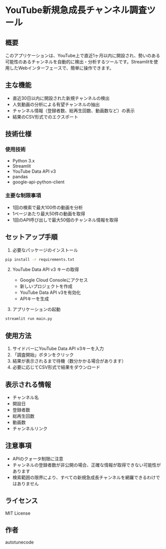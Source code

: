 # YouTube新規急成長チャンネル調査ツール

## 概要
このアプリケーションは、YouTube上で直近1ヶ月以内に開設され、勢いのある可能性のあるチャンネルを自動的に検出・分析するツールです。Streamlitを使用したWebインターフェースで、簡単に操作できます。

## 主な機能
- 直近30日以内に開設された新規チャンネルの検出
- 人気動画の分析による有望チャンネルの抽出
- チャンネル情報（登録者数、総再生回数、動画数など）の表示
- 結果のCSV形式でのエクスポート

## 技術仕様
### 使用技術
- Python 3.x
- Streamlit
- YouTube Data API v3
- pandas
- google-api-python-client

### 主要な制限事項
- 1回の検索で最大100件の動画を分析
- 1ページあたり最大50件の動画を取得
- 1回のAPI呼び出しで最大50個のチャンネル情報を取得

## セットアップ手順
1. 必要なパッケージのインストール
```bash
pip install -r requirements.txt
```

2. YouTube Data API v3 キーの取得
   - Google Cloud Consoleにアクセス
   - 新しいプロジェクトを作成
   - YouTube Data API v3を有効化
   - APIキーを生成

3. アプリケーションの起動
```bash
streamlit run main.py
```

## 使用方法
1. サイドバーにYouTube Data API v3キーを入力
2. 「調査開始」ボタンをクリック
3. 結果が表示されるまで待機（数分かかる場合があります）
4. 必要に応じてCSV形式で結果をダウンロード

## 表示される情報
- チャンネル名
- 開設日
- 登録者数
- 総再生回数
- 動画数
- チャンネルリンク

## 注意事項
- APIのクォータ制限に注意
- チャンネルの登録者数が非公開の場合、正確な情報が取得できない可能性があります
- 検索範囲の限界により、すべての新規急成長チャンネルを網羅できるわけではありません

## ライセンス
MIT License

## 作者
autotunecode